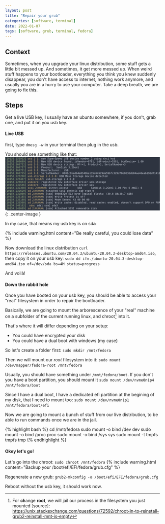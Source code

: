 ```yaml
---
layout: post
title: "Repair your grub"
categories: [software, terminal]
date: 2022-01-07
tags: [software, grub, terminal, fedora]
---
```


## Context

Sometimes, when you upgrade your linux distribution, some stuff gets a little bit messed up. 
And sometimes, it get more messed up.
When weird stuff happens to your bootloader, everything you think you knew suddenly disappear, you don't have access to internet, nothing work anymore, and usually you are in a hurry to use your computer.
Take a deep breath, we are going to fix this.


## Steps

Get a live USB key, I usually have an ubuntu somewhere, if you don't, grab one, and put it on you usb key.

#### Live USB

first, type `dmesg -w` in your terminal then plug in the usb.

You should see something like that:
![dmesg][dmesg]{: .center-image }

In my case, that means my usb key is on sd**a**

{% include warning.html content="Be really careful, you could lose data" %}

Now download the linux distribution `curl https://releases.ubuntu.com/20.04.3/ubuntu-20.04.3-desktop-amd64.iso`, then copy it on your usb key:
`sudo dd if=./ubuntu-20.04.3-desktop-amd64.iso of=/dev/sda bs=4M status=progress`

And voilà!

#### Down the rabbit hole

Once you have booted on your usb key, you should be able to access your "real" filesystem in order to repair the bootloader.

Basically, we are going to mount the arborescence of your "real" machine on a subfolder of the current running linux, and chroot[^chroot] into it.

That's where it will differ depending on your setup:
- You could have encrypted your disk
- You could have a dual boot with windows (my case)

So let's create a folder first: `sudo mkdir /mnt/fedora`

Then we will mount our *root* filesystem into it: `sudo mount /dev/mapper/fedora-root /mnt/fedora`

Usually, you should have something under `/mnt/fedora/boot`.
If you don't you have a boot partition,  you should mount it `sudo mount /dev/nvme0n1p4 /mnt/fedora/boot`

Since I have a dual boot, I have a dedicated efi partition at the begining of my disk, that I need to mount too: `sudo mount /dev/nvme0n1p1 /mnt/fedora/boot/efi`

Now we are going to mount a bunch of stuff from our live distribution, to be able to run commands once we are in the jail.

{% highlight bash %}
cd /mnt/fedora
sudo mount -o bind /dev dev
sudo mount -o bind /proc proc
sudo mount -o bind /sys sys
sudo mount -t tmpfs tmpfs tmp
{% endhighlight %}

#### Okey let's go!

Let's go into the chroot: `sudo chroot /mnt/fedora`
{% include warning.html content="Backup your /boot/efi/EFI/fedora/grub.cfg" %}

Regenerate a new grub: `grub2-mkconfig -o /boot/efi/EFI/fedora/grub.cfg`

Reboot without the usb key, it should work now.

[dmesg]: /images/posts/repair-grub/dmesg_output.png
[^chroot]: For **ch**ange **root**, we will jail our process in the filesystem you just mounted
[source]: https://unix.stackexchange.com/questions/72592/chroot-in-to-reinstall-grub2-reinstall-mnt-is-empty
